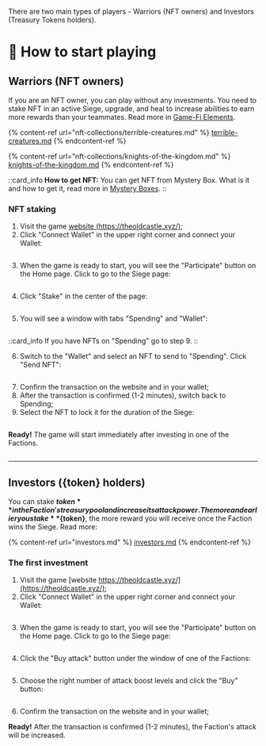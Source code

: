 <p>There are two main types of players - Warriors (NFT owners) and Investors (Treasury Tokens holders).</p>

# 🚀 How to start playing

## Warriors (NFT owners)

If you are an NFT owner, you can play without any investments. You need to stake NFT 
in an active Siege, upgrade, and heal to increase abilities to earn more rewards than 
your teammates. Read more in [Game-Fi Elements](game-fi-elements.md).

{% content-ref url="nft-collections/terrible-creatures.md" %}
[terrible-creatures.md](nft-collections/terrible-creatures.md)
{% endcontent-ref %}

{% content-ref url="nft-collections/knights-of-the-kingdom.md" %}
[knights-of-the-kingdom.md](nft-collections/knights-of-the-kingdom.md)
{% endcontent-ref %}

::card_info
**How to get NFT:** You can get NFT from Mystery Box. What is it and how to get it, read 
more in [Mystery Boxes](mystery-boxes.md).
::

### NFT staking
1. Visit the game [website (https://theoldcastle.xyz/)](https://theoldcastle.xyz/);
2. Click "Connect Wallet" in the upper right corner and connect your Wallet:

<figure><img src="/assets/docs/.gitbook/assets/connect_wallet.png" alt=""><figcaption></figcaption></figure>

3. When the game is ready to start, you will see the "Participate" button on the Home page. 
Click to go to the Siege page:

<figure><img src="/assets/docs/.gitbook/assets/participate.png" alt=""><figcaption></figcaption></figure>

4. Click "Stake" in the center of the page:

<figure><img src="/assets/docs/.gitbook/assets/stake.png" alt=""><figcaption></figcaption></figure>

5. You will see a window with tabs "Spending" and "Wallet":

<figure><img src="/assets/docs/.gitbook/assets/spending.png" alt=""><figcaption></figcaption></figure>

::card_info
If you have NFTs on "Spending" go to step 9.
::

6. Switch to the "Wallet" and select an NFT to send to "Spending". Click "Send NFT":

<figure><img src="/assets/docs/.gitbook/assets/wallet.png" alt=""><figcaption></figcaption></figure>

7. Confirm the transaction on the website and in your wallet;
8. After the transaction is confirmed (1-2 minutes), switch back to Spending;
9. Select the NFT to lock it for the duration of the Siege:

<figure><img src="/assets/docs/.gitbook/assets/nft_on_spending.png" alt=""><figcaption></figcaption></figure>

**Ready!** The game will start immediately after investing in one of the Factions.

<figure><img src="/assets/docs/.gitbook/assets/stake_ready.png" alt=""><figcaption></figcaption></figure>

***

## Investors ({token} holders)

You can stake **${token}** in the Faction's treasury pool and increase its attack power. 
The more and earlier you stake **${token}**, the more reward you will receive once the 
Faction wins the Siege. Read more:

{% content-ref url="investors.md" %}
[investors.md](investors.md)
{% endcontent-ref %}

### The first investment
1. Visit the game [website https://theoldcastle.xyz/](https://theoldcastle.xyz/);
2. Click "Connect Wallet" in the upper right corner and connect your Wallet:

<figure><img src="/assets/docs/.gitbook/assets/connect_wallet.png" alt=""><figcaption></figcaption></figure>

3. When the game is ready to start, you will see the "Participate" button on the Home page. 
Click to go to the Siege page:

<figure><img src="/assets/docs/.gitbook/assets/participate.png" alt=""><figcaption></figcaption></figure>

4. Click the "Buy attack" button under the window of one of the Factions:

<figure><img src="/assets/docs/.gitbook/assets/buy_attack.png" alt=""><figcaption></figcaption></figure>

5. Choose the right number of attack boost levels and click the "Buy" button:

<figure><img src="/assets/docs/.gitbook/assets/attack_levels_{blockchain}_{token}.png" alt=""><figcaption></figcaption></figure>

6. Confirm the transaction on the website and in your wallet;

**Ready!** After the transaction is confirmed (1-2 minutes), the Faction's attack will be increased.

<figure><img src="/assets/docs/.gitbook/assets/investment_ready_{blockchain}_{token}.png" alt=""><figcaption></figcaption></figure>